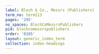 ```yaml
---
label: Bloch & Co., Messrs (Publishers)
term_no: term113
pages: '295'
no_spaces: BlochCoMessrsPublishers
pid: blochcomessrspublishers
order: '0105'
layout: generic_index_term
collection: index-headings
---
```

